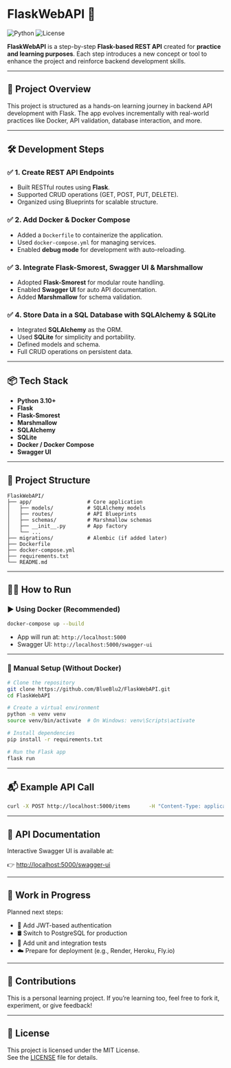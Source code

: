 # FlaskWebAPI 🚀

![Python](https://img.shields.io/badge/python-3.10+-blue)
![License](https://img.shields.io/badge/license-MIT-green)

**FlaskWebAPI** is a step-by-step **Flask-based REST API** created for **practice and learning purposes**. Each step introduces a new concept or tool to enhance the project and reinforce backend development skills.

---

## 📌 Project Overview

This project is structured as a hands-on learning journey in backend API development with Flask. The app evolves incrementally with real-world practices like Docker, API validation, database interaction, and more.

---

## 🛠️ Development Steps

### ✅ 1. Create REST API Endpoints

- Built RESTful routes using **Flask**.
- Supported CRUD operations (GET, POST, PUT, DELETE).
- Organized using Blueprints for scalable structure.

### ✅ 2. Add Docker & Docker Compose

- Added a `Dockerfile` to containerize the application.
- Used `docker-compose.yml` for managing services.
- Enabled **debug mode** for development with auto-reloading.

### ✅ 3. Integrate Flask-Smorest, Swagger UI & Marshmallow

- Adopted **Flask-Smorest** for modular route handling.
- Enabled **Swagger UI** for auto API documentation.
- Added **Marshmallow** for schema validation.

### ✅ 4. Store Data in a SQL Database with SQLAlchemy & SQLite

- Integrated **SQLAlchemy** as the ORM.
- Used **SQLite** for simplicity and portability.
- Defined models and schema.
- Full CRUD operations on persistent data.

---

## 📦 Tech Stack

- **Python 3.10+**
- **Flask**
- **Flask-Smorest**
- **Marshmallow**
- **SQLAlchemy**
- **SQLite**
- **Docker / Docker Compose**
- **Swagger UI**

---

## 📁 Project Structure

```
FlaskWebAPI/
├── app/                  # Core application
│   ├── models/           # SQLAlchemy models
│   ├── routes/           # API Blueprints
│   ├── schemas/          # Marshmallow schemas
│   ├── __init__.py       # App factory
│   └── ...
├── migrations/           # Alembic (if added later)
├── Dockerfile
├── docker-compose.yml
├── requirements.txt
└── README.md
```

---

## 🧑‍💻 How to Run

### ▶️ Using Docker (Recommended)

```bash
docker-compose up --build
```

- App will run at: `http://localhost:5000`
- Swagger UI: `http://localhost:5000/swagger-ui`

---

### 🔧 Manual Setup (Without Docker)

```bash
# Clone the repository
git clone https://github.com/BlueBlu2/FlaskWebAPI.git
cd FlaskWebAPI

# Create a virtual environment
python -m venv venv
source venv/bin/activate  # On Windows: venv\Scripts\activate

# Install dependencies
pip install -r requirements.txt

# Run the Flask app
flask run
```

---

## 📬 Example API Call

```bash
curl -X POST http://localhost:5000/items      -H "Content-Type: application/json"      -d '{"name": "Book", "price": 19.99}'
```

---

## 📖 API Documentation

Interactive Swagger UI is available at:

👉 [http://localhost:5000/swagger-ui](http://localhost:5000/swagger-ui)

---

## 🚧 Work in Progress

Planned next steps:

- 🔐 Add JWT-based authentication
- 🛢️ Switch to PostgreSQL for production
- 🧪 Add unit and integration tests
- ☁️ Prepare for deployment (e.g., Render, Heroku, Fly.io)

---

## 🤝 Contributions

This is a personal learning project. If you’re learning too, feel free to fork it, experiment, or give feedback!

---

## 📄 License

This project is licensed under the MIT License.  
See the [LICENSE](LICENSE) file for details.
